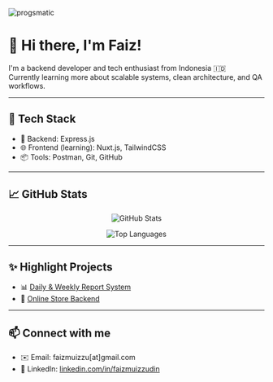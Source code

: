 <p align="left"> <img src="https://komarev.com/ghpvc/?username=progsmatic&label=Profile%20views&color=0e75b6&style=flat" alt="progsmatic" /> </p>

# 👋 Hi there, I'm Faiz!

I'm a backend developer and tech enthusiast from Indonesia 🇮🇩  
Currently learning more about scalable systems, clean architecture, and QA workflows.

---

## 🔧 Tech Stack

- 🧠 Backend: Express.js
- 🌐 Frontend (learning): Nuxt.js, TailwindCSS
- 📦 Tools: Postman, Git, GitHub

---

## 📈 GitHub Stats

<p align="center">
  <img src="https://github-readme-stats.vercel.app/api?username=faizmuiz&show_icons=true&theme=radical" alt="GitHub Stats" />
</p>

<p align="center">
  <img src="https://github-readme-stats.vercel.app/api/top-langs/?username=faizmuiz&layout=compact&theme=radical" alt="Top Languages" />
</p>

---

## ✨ Highlight Projects

- 📊 [Daily & Weekly Report System](https://github.com/faizmuiz/sistem-laporan-backend)
- 🛒 [Online Store Backend](https://github.com/faizmuiz/challenge-be-utysh)

---

## 📫 Connect with me

- ✉️ Email: faizmuizzu[at]gmail.com  
- 💼 LinkedIn: [linkedin.com/in/faizmuizzudin](https://linkedin.com/in/faizmuizzudin)

